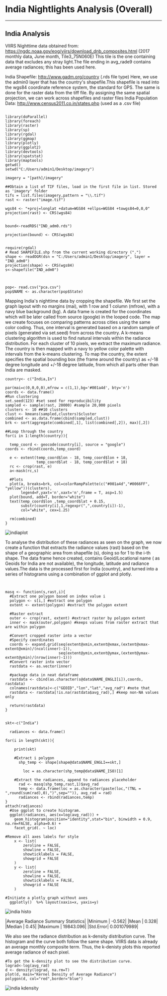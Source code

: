 # India Nightlights Analysis (Overall)

---

## India Analysis
VIIRS Nighttime data obtained from: https://ngdc.noaa.gov/eog/viirs/download_dnb_composites.html (2017 monthly data, June month, Tile3_75N060E)
This tile is the one  containing data that excludes any stray light.The file ending in avg_rade9 contains average radiances; this has been used here.

India Shapefile: http://www.gadm.org/country (.rds file type)
Here, we use the admin0 layer that has the country's shapefile.This shapefile is read into the wgs84 coordinate reference system, the standard for GPS. The same is done for the raster data from the tiff file.
By assigning the same spatial projection, we can work across shapefiles and raster files
India Population Data: http://www.census2011.co.in/states.php (used as a .csv file)



```{r}

library(doParallel)
library(foreach)
library(raster)
library(sp)
library(rgdal)
library(ggmap)
library(plotly)
library(ggplot2)
library(devtools)
library(spatstat)
library(maptools)
getwd()
setwd("C:/Users/admin1/Desktop/imagery")

imagery = "[path]/imagery"

##Obtain a list of TIF files, load in the first file in list. Stored as 'imagery' folder
tifs = list.files(imagery,pattern = "\\.tif")
rast <- raster("image.tif")

wgs84 <- "+proj=longlat +datum=WGS84 +ellps=WGS84 +towgs84=0,0,0"
projection(rast) <- CRS(wgs84)
 
      
bound<-readRDS("IND_adm0.rds")

projection(bound) <- CRS(wgs84)


require(rgdal)
# Read SHAPEFILE.shp from the current working directory (".")
shape <- readOGR(dsn = "C:/Users/admin1/Desktop/imagery", layer = "IND_adm0")
projection(shape) <- CRS(wgs84)
s<-shapefile("IND_adm0")



pop<- read.csv("pca.csv")
pop$NAME <- as.character(pop$State) 

```
Mapping India's nighttime data by cropping the shapefile.
We first set the graph layout with no margins (mai), with 1 row and 1 column (mfrow), with a navy blue background (bg). A data frame is created for the coordinates which will be later called from source (google) in the looped code. The map we create focuses on comparing patterns across cities using the same color coding. Thus, one interval is generated based on a random sample of pixels (generated via set.seed) from across the country. A k-means clustering algorithm is used to find natural intervals within the radiance distribution. For each cluster of 10 pixels, we extract the maximum radiance. The country is then mapped with a navy to yellow color palette with intervals from the k-means clustering. To map the country, the extent specifies the spatial bounding box (the frame around the country) as +/-18 degree longitude and +/-18 degree latitude, from which all parts other than India are masked.

```{r}
country<- c("India,In")

par(mai=c(0,0,0,0),mfrow = c(1,1),bg='#001a4d', bty='n')
coords <- data.frame()
#Run clustering
set.seed(123) #set seed for reproducibility
sampled <- sample(rast, 20000) #sample 20,000 pixels
clusters <- 10 ##10 clusters
clust <- kmeans(sampled,clusters)$cluster
combined <- as.data.frame(cbind(sampled,clust))
brk <- sort(aggregate(combined[,1], list(combined[,2]), max)[,2])

##Loop through the country
for(i in 1:length(country)){
  
  temp_coord <- geocode(country[i], source = "google")
coords <- rbind(coords,temp_coord)
   
  e <- extent(temp_coord$lon - 18, temp_coord$lon + 18,
              temp_coord$lat - 18, temp_coord$lat + 18)
  rc <- crop(rast, e)    
  a<-mask(rc,s)
  
  #Plots
  plot(a, breaks=brk, col=colorRampPalette(c("#001a4d","#0066FF", "yellow"))(clusters), 
       legend=F,yaxt='n',xaxt='n',frame = T, asp=1.5)
  plot(bound, add=T, border="white")
  text(temp_coord$lon ,temp_coord$lat + 0.15,
       substr(country[i],1,regexpr(",",country[i])-1), 
       col="white", cex=1.25)
  
  rm(combined)
}
```
![indiaplot](https://user-images.githubusercontent.com/31407895/30101311-719c3140-9309-11e7-9853-cc27fad0b895.png)

To analyse the distribution of these radiances as seen on the graph, we now create a function that extracts the radiance values (rast) based on the shape of a geographic area from  shapefile (s), doing so for 1 to the i-th shape. The data frame hence created, contains Geoid/Locational name ( as Geoids for India are not available), the longitude, latitude and radiance values.The data is the processed first for India (country), and turned into a series of histograms using a combination of ggplot and plotly.

```{r}


masq <- function(s,rast,i){
  #Extract one polygon based on index value i
  polygon <- s[i,] #extract one polygon
  extent <- extent(polygon) #extract the polygon extent 
  
  #Raster extract
  outer <- crop(rast, extent) #extract raster by polygon extent
  inner <- mask(outer,polygon) #keeps values from raster extract that are within polygon
  
  #Convert cropped raster into a vector
  #Specify coordinates
  coords <- expand.grid(seq(extent@xmin,extent@xmax,(extent@xmax-extent@xmin)/(ncol(inner)-1)),
                        seq(extent@ymin,extent@ymax,(extent@ymax-extent@ymin)/(nrow(inner)-1)))
  #Convert raster into vector
  rastdata <- as.vector(inner)
  
  #package data in neat dataframe
  rastdata <- cbind(as.character(s@data$NAME_ENGLI[i]),coords, rastdata) 
  colnames(rastdata)<-c("GEOID","lon","lat","avg_rad") #note that 
  rastdata <- rastdata[!is.na(rastdata$avg_rad),] #keep non-NA values only
  
  return(rastdata)
}


skt<-c("India")

  radiances <- data.frame() 
 
for(i in length(skt)){
  
    print(skt)
    
    #Extract i polygon
      shp_temp <- shape[shape@data$NAME_ENGLI==skt,]
    
        loc = as.character(shp_temp@data$NAME_ISO)[1]
    
    #Extract the radiances, append to radiances placeholder
      rad <- masq(shp_temp,rast,1)$avg_rad 
      temp <- data.frame(loc = as.character(paste(loc,"(TNL = ",round(sum(rad),0),")",sep="")), avg_rad = rad) 
      radiances <- rbind(radiances,temp)
}
attach(radiances)
  #Use ggplot to create histogram.
  ggplot(radiances, aes(x=log(avg_rad))) +
    geom_histogram(position="identity",stat="bin", binwidth = 0.9, na.rm=FALSE, alpha=0.6) +
    facet_grid(. ~ loc)

#Remove all axes labels for style
    x <- list(
        zeroline = FALSE,
        showline = FALSE,
        showticklabels = FALSE,
        showgrid = FALSE
    )
    y <- list(
        zeroline = FALSE,
        showline = FALSE,
        showticklabels = FALSE,
        showgrid = FALSE
    ) 
    
#Initiate a plotly graph without axes
  ggplotly()  %>% layout(xaxis=x, yaxis=y)

```

![india histo](https://user-images.githubusercontent.com/31407895/30099611-db695e82-9303-11e7-93c8-776280785b00.png)

|Average Radiance Summary Statistics|
|Minimum  |	-0.562|
|Mean    	| 0.328|
|Median   |	0.45|
|Maximum	 | 19843.096|
|Std.Error| 0.001079989|


We also see the radiance distribution as k-density distribution curve. The histogram and the curve both follow the same shape. VIIRS data is already an average monthly composite term. Thus, the k-denisty plots this reported average radiance of each pixel.

```{r}
#To get the k-density plot to see the distribution curve.
lograd<-log(avg_rad)
d <- density(lograd, na.rm=T)
plot(d, main="Kernel Density of Average Radiance")
polygon(d, col="red",border="blue")

```
![india kdensity](https://user-images.githubusercontent.com/31407895/30099626-ebe2f818-9303-11e7-87fc-a6345cd8fe88.png)

